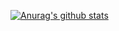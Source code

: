 [![Anurag's github stats](https://github-readme-stats.vercel.app/api?username=lijianru)](https://github.com/anuraghazra/github-readme-stats)
